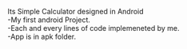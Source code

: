 Its Simple Calculator designed in Android <br>
-My first android Project.<br>
-Each and every lines of code implemeneted by me.<br>
-App is in apk folder.<br>
